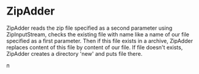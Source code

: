 # ZipAdder

  ZipAdder reads the zip file specified as a second parameter using ZipInputStream,
  checks the existing file with name like a name of our file specified as a first parameter.
  Then if this file exists in a archive, ZipAdder replaces content of this file by content
  of our file. If file doesn't exists, ZipAdder creates a directory 'new' and puts file there.
 
п
